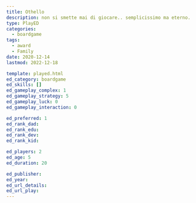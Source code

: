 ```yaml
---
title: Othello
description: non si smette mai di giocare.. semplicissimo ma eterno.
type: PlayED
categories:
  - boardgame
tags:
  - award
  - Family
date: 2020-12-14
lastmod: 2022-12-18

template: played.html
ed_category: boardgame
ed_skills: []
ed_gameplay_complex: 1
ed_gameplay_strategy: 5
ed_gameplay_luck: 0
ed_gameplay_interaction: 0

ed_preferred: 1
ed_rank_dad: 
ed_rank_edu: 
ed_rank_dev: 
ed_rank_kid: 

ed_players: 2
ed_age: 5
ed_duration: 20

ed_publisher: 
ed_year: 
ed_url_details: 
ed_url_play: 
---
```

